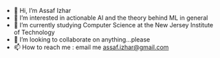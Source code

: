 - 👋 Hi, I’m Assaf Izhar
- 👀 I’m interested in actionable AI and the theory behind ML in general
- 🌱 I’m currently studying Computer Science at the New Jersey Institute of Technology
- 💞️ I’m looking to collaborate on anything...please
- 📫 How to reach me : email me assaf.izhar@gmail.com

<!---
mumkyy/mumkyy is a ✨ special ✨ repository because its `README.md` (this file) appears on your GitHub profile.
You can click the Preview link to take a look at your changes.
--->
